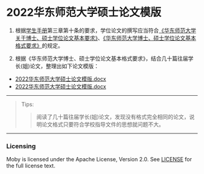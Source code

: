 # 2022华东师范大学硕士论文模版

1. 根据[学生手册](./2019研究生手册.pdf)第三章第十条的要求，学位论文的撰写应当符合[《华东师范大学关于博士、硕士学位论文基本要求》](./华东师范大学博士、硕士学位论文基本要求（2020）.pdf)、[《华东师范大学博士、硕士学位论文基本格式要求》](./华东师范大学博士、硕士学位论文基本格式要求（2020）.pdf)的规定。

2. 根据《华东师范大学博士、硕士学位论文基本格式要求》，结合几十篇往届学长(姐)论文，整理出如下论文模版：
- [2022华东师范大学硕士论文模版.docx](./2022华东师范大学硕士论文模版.docx)
- [2022华东师范大学硕士论文模版.docx](./2022华东师范大学硕士论文模版.docx)

*****

> Tips:
>> 阅读了几十篇往届学长(姐)论文，发现没有格式完全相同的论文，说明论文格式只要符合学校指导文件的思想就问题不大。


*****

### Licensing

Moby is licensed under the Apache License, Version 2.0. See [LICENSE](./LICENSE) for the full license text.
